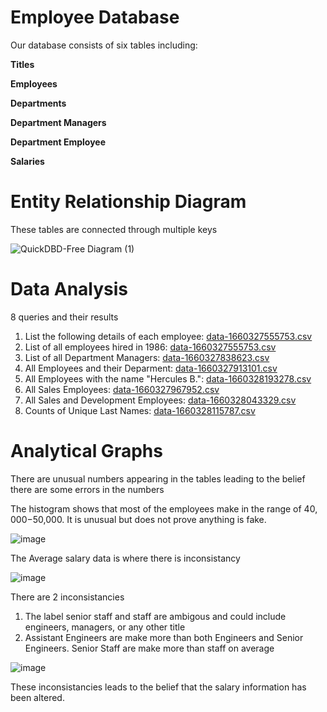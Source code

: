 # Employee Database
Our database consists of six tables including:

**Titles**

**Employees**

**Departments**

**Department Managers**

**Department Employee**

**Salaries**

# Entity Relationship Diagram
These tables are connected through multiple keys

![QuickDBD-Free Diagram (1)](https://user-images.githubusercontent.com/100164773/184416942-e4f1b930-7af7-4254-bd96-940e0da2202d.png)

# Data Analysis
8 queries and their results

1. List the following details of each employee: [data-1660327555753.csv](https://github.com/john-mcmullan/sql-challenge/files/9329022/data-1660327555753.csv)
2. List of all employees hired in 1986: [data-1660327555753.csv](https://github.com/john-mcmullan/sql-challenge/files/9329045/data-1660327555753.csv)
3. List of all Department Managers: [data-1660327838623.csv](https://github.com/john-mcmullan/sql-challenge/files/9329052/data-1660327838623.csv)
4. All Employees and their Deparment: [data-1660327913101.csv](https://github.com/john-mcmullan/sql-challenge/files/9329056/data-1660327913101.csv)
5. All Employees with the name "Hercules B.": [data-1660328193278.csv](https://github.com/john-mcmullan/sql-challenge/files/9329078/data-1660328193278.csv)
6. All Sales Employees: [data-1660327967952.csv](https://github.com/john-mcmullan/sql-challenge/files/9329060/data-1660327967952.csv)
7. All Sales and Development Employees: [data-1660328043329.csv](https://github.com/john-mcmullan/sql-challenge/files/9329061/data-1660328043329.csv)
8. Counts of Unique Last Names: [data-1660328115787.csv](https://github.com/john-mcmullan/sql-challenge/files/9329069/data-1660328115787.csv)

# Analytical Graphs
There are unusual numbers appearing in the tables leading to the belief there are some errors in the numbers

The histogram shows that most of the employees make in the range of $40,000-$50,000. It is unusual but does not prove anything is fake.

![image](https://user-images.githubusercontent.com/100164773/184421550-899c3e7f-70ba-490c-a2d0-8152d53dc09e.png)


The Average salary data is where there is inconsistancy

![image](https://user-images.githubusercontent.com/100164773/184421932-b2cda32e-de65-4a55-829f-8ecc4b0fe498.png)


There are 2 inconsistancies

1. The label senior staff and staff are ambigous and could include engineers, managers, or any other title
2. Assistant Engineers are make more than both Engineers and Senior Engineers. Senior Staff are make more than staff on average


![image](https://user-images.githubusercontent.com/100164773/184421828-40a609ea-c4aa-471f-adf1-93fca0d33537.png)

These inconsistancies leads to the belief that the salary information has been altered.
